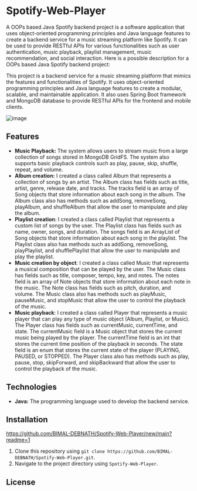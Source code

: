 # Spotify-Web-Player
A OOPs based Java Spotify backend project is a software application that uses object-oriented programming principles and Java language features to create a backend service for a music streaming platform like Spotify. It can be used to provide RESTful APIs for various functionalities such as user authentication, music playback, playlist management, music recommendation, and social interaction. Here is a possible description for a OOPs based Java Spotify backend project:

This project is a backend service for a music streaming platform that mimics the features and functionalities of Spotify. It uses object-oriented programming principles and Java language features to create a modular, scalable, and maintainable application. It also uses Spring Boot framework and MongoDB database to provide RESTful APIs for the frontend and mobile clients.

 ![image](https://github.com/BIMAL-DEBNATH/Spotify-Web-Player/assets/131388946/b77371f4-ca14-4635-8251-b98d26a3afb4)
## Features

- **Music Playback:** The system allows users to stream music from a large collection of songs stored in MongoDB GridFS. The system also supports basic playback controls such as play, pause, skip, shuffle, repeat, and volume.
- **Album creation:** I created a class called Album that represents a collection of songs by an artist. The Album class has fields such as title, artist, genre, release date, and tracks. The tracks field is an array of Song objects that store information about each song in the album. The Album class also has methods such as addSong, removeSong, playAlbum, and shuffleAlbum that allow the user to manipulate and play the album.
- **Playlist creation**: I created a class called Playlist that represents a custom list of songs by the user. The Playlist class has fields such as name, owner, songs, and duration. The songs field is an ArrayList of Song objects that store information about each song in the playlist. The Playlist class also has methods such as addSong, removeSong, playPlaylist, and shufflePlaylist that allow the user to manipulate and play the playlist.
- **Music creation by object**: I created a class called Music that represents a musical composition that can be played by the user. The Music class has fields such as title, composer, tempo, key, and notes. The notes field is an array of Note objects that store information about each note in the music. The Note class has fields such as pitch, duration, and volume. The Music class also has methods such as playMusic, pauseMusic, and stopMusic that allow the user to control the playback of the music.
- **Music playback**: I created a class called Player that represents a music player that can play any type of music object (Album, Playlist, or Music). The Player class has fields such as currentMusic, currentTime, and state. The currentMusic field is a Music object that stores the current music being played by the player. The currentTime field is an int that stores the current time position of the playback in seconds. The state field is an enum that stores the current state of the player (PLAYING, PAUSED, or STOPPED). The Player class also has methods such as play, pause, stop, skipForward, and skipBackward that allow the user to control the playback of the music.
## Technologies



- **Java:** The programming language used to develop the backend service.


## Installation
https://github.com/BIMAL-DEBNATH/Spotify-Web-Player/new/main?readme=1
1. Clone this repository using `git clone https://github.com/BIMAL-DEBNATH/Spotify-Web-Player.git`.
2. Navigate to the project directory using `Spotify-Web-Player`.

## License
